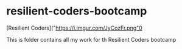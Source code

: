 # resilient-coders-bootcamp

[Resilient Coders]("https://i.imgur.com/JyCozFr.png"0

This is folder contains all my work for th Resilient Coders bootcamp
